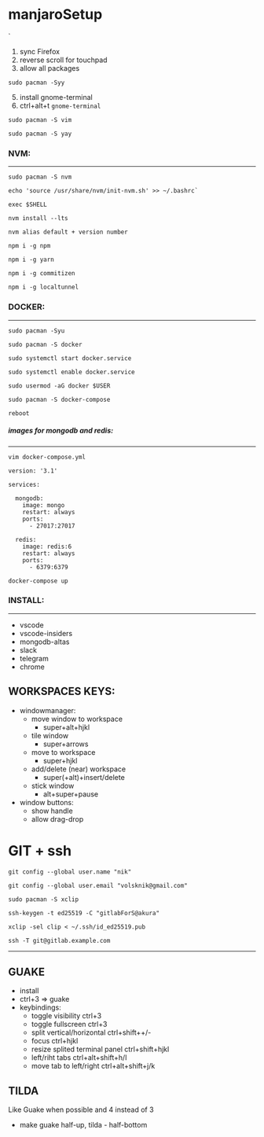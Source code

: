 # manjaroSetup
`

1. sync Firefox
2. reverse scroll for touchpad
3. allow all packages
```
sudo pacman -Syy
```
5. install gnome-terminal
6. ctrl+alt+t `gnome-terminal`
```
sudo pacman -S vim
```
```
sudo pacman -S yay
```
### NVM:
---
```
sudo pacman -S nvm
```
```
echo 'source /usr/share/nvm/init-nvm.sh' >> ~/.bashrc`
```
```
exec $SHELL
```
```
nvm install --lts
```
```
nvm alias default + version number
```
```
npm i -g npm
```
```
npm i -g yarn
```
```
npm i -g commitizen
```
```
npm i -g localtunnel
```
### DOCKER:
---
```
sudo pacman -Syu
```
```
sudo pacman -S docker
```
```
sudo systemctl start docker.service
```
```
sudo systemctl enable docker.service
```
```
sudo usermod -aG docker $USER
```
```
sudo pacman -S docker-compose
```
```
reboot
```

##### images for mongodb and redis:
---
```
vim docker-compose.yml
```
```
version: '3.1'

services:

  mongodb:
    image: mongo
    restart: always
    ports:
      - 27017:27017
      
  redis:
    image: redis:6
    restart: always
    ports:
      - 6379:6379
```
```
docker-compose up
```
### INSTALL:
---
* vscode
* vscode-insiders
* mongodb-altas
* slack
* telegram
* chrome



## WORKSPACES KEYS:
* windowmanager:
    * move window to workspace
      * super+alt+hjkl
    * tile window
      * super+arrows
    * move to workspace
      * super+hjkl
    * add/delete (near) workspace
      * super(+alt)+insert/delete
    * stick window
      * alt+super+pause
* window buttons:
    * show handle
    * allow drag-drop


# GIT + ssh
```
git config --global user.name "nik"
```
```
git config --global user.email "volsknik@gmail.com"
```
```
sudo pacman -S xclip
```
```
ssh-keygen -t ed25519 -C "gitlabForS@akura"
```
```
xclip -sel clip < ~/.ssh/id_ed25519.pub
```
```
ssh -T git@gitlab.example.com
```
---

## GUAKE
* install
* ctrl+3 => guake
* keybindings:
    * toggle visibility ctrl+3
    * toggle fullscreen ctrl+3
    * split vertical/horizontal ctrl+shift++/-
    * focus ctrl+hjkl
    * resize splited terminal panel ctrl+shift+hjkl
    * left/riht tabs ctrl+alt+shift+h/l
    * move tab to left/right ctrl+alt+shift+j/k

## TILDA
Like Guake when possible and 4 instead of 3
* make guake half-up, tilda - half-bottom







